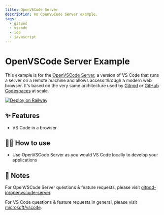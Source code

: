 ```yaml
---
title: OpenVSCode Server
description: An OpenVSCode Server example.
tags:
  - gitpod
  - vscode
  - ide
  - javascript
---
```


# OpenVSCode Server Example

This example is for the [OpenVSCode Server](https://github.com/gitpod-io/openvscode-server), a version of VS Code that runs a server on a remote machine and allows access through a modern web browser. It's based on the very same architecture used by [Gitpod](https://www.gitpod.io) or [GitHub Codespaces](https://github.com) at scale.

[![Deploy on Railway](https://railway.app/button.svg)](https://railway.app/new/template?template=https%3A%2F%2Fgithub.com%2Frailwayapp%2Fexamples%2Ftree%2Fmaster%2Fexamples%2Fopenvscode-server&envs=PORT%2CTOKEN%2CRELEASE_TAG&optionalEnvs=TOKEN&TOKENDesc=Connection+token+-+leave+blank+to+automatically+geneate+one.&RELEASE_TAGDesc=Use+%22latest%22+for+the+latest+stable+release+and+%22insiders%22+for+the+latest+insider+release&PORTDefault=3000&RELEASE_TAGDefault=latest)
## ✨ Features

- VS Code in a browser

## 💁‍♀️ How to use

- Use OpenVSCode Server as you would VS Code locally to develop your applications

## 📝 Notes

For OpenVSCode Server questions & feature requests, please visit [gitpod-io/openvscode-server](https://github.com/gitpod-io/openvscode-server).

For VS Code questions & feature requests in general, please visit [microsoft/vscode](https://github.com/microsoft/vscode).
